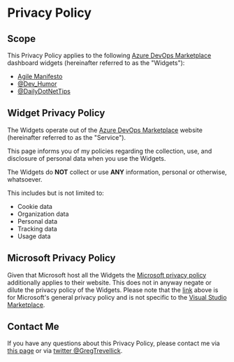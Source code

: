 # Privacy Policy

<!--
## TLDR 
My widgets do not collect any data about you or your organisation. Period.
-->

## Scope

This Privacy Policy applies to the following [Azure DevOps Marketplace](https://marketplace.visualstudio.com/azuredevops) dashboard widgets (hereinafter referred to as the "Widgets"):

- [Agile Manifesto](https://marketplace.visualstudio.com/items?itemName=GregTrevellick.AgileManifestoDashboardWidget)
- [@Dev_Humor](https://marketplace.visualstudio.com/items?itemName=GregTrevellick.vsts-extensions-tweets-Dev-Humor)
- [@DailyDotNetTips](https://marketplace.visualstudio.com/items?itemName=GregTrevellick.vsts-extensions-tweets-DailyDotNetTips)

## Widget Privacy Policy

The Widgets operate out of the [Azure DevOps Marketplace](https://marketplace.visualstudio.com/search?term=trevellick&target=AzureDevOps&category=All%20categories&sortBy=Name) website (hereinafter referred to as the "Service").

This page informs you of my policies regarding the collection, use, and disclosure of personal data when you use the Widgets.

The Widgets do **NOT** collect or use **ANY** information, personal or otherwise, whatsoever.

This includes but is not limited to:
- Cookie data
- Organization data
- Personal data 
- Tracking data 
- Usage data

## Microsoft Privacy Policy 

Given that Microsoft host all the Widgets the [Microsoft privacy policy](https://privacy.microsoft.com/en-gb/privacystatement) additionally applies to their website. This does not in anyway negate or dilute the privacy policy of the Widgets. Please note that the [link](https://privacy.microsoft.com/en-gb/privacystatement) above is for Microsoft's general privacy policy and is not specific to the [Visual Studio Marketplace](https://marketplace.visualstudio.com/azuredevops).

## Contact Me

If you have any questions about this Privacy Policy, please contact me via [this page](https://github.com/GregTrevellick/AzureDevOpsAgileManifestoWidget/issues) or via [twitter @GregTrevellick](https://twitter.com/GregTrevellick).
